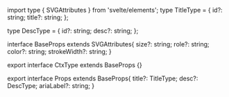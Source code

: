 import type { SVGAttributes } from 'svelte/elements';
type TitleType = {
id?: string;
title?: string;
};

type DescType = {
id?: string;
desc?: string;
};

interface BaseProps extends SVGAttributes<SVGElement>{
size?: string;
role?: string;
color?: string;
strokeWidth?: string;
}

export interface CtxType extends BaseProps {}

export interface Props extends BaseProps{
title?: TitleType;
desc?: DescType;
ariaLabel?: string;
}
